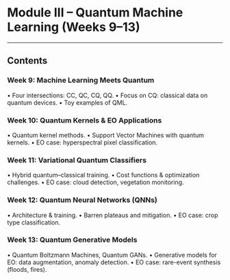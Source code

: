 <!-- .slide: data-background="#E6F7FF" -->

# Module III – Quantum Machine Learning (Weeks 9–13) <!-- .element: class="r-fit-text" -->

---

## Contents

### Week 9: Machine Learning Meets Quantum
• Four intersections: CC, QC, CQ, QQ.
• Focus on CQ: classical data on quantum devices.
• Toy examples of QML.

### Week 10: Quantum Kernels & EO Applications
• Quantum kernel methods.
• Support Vector Machines with quantum kernels.
• EO case: hyperspectral pixel classification.

### Week 11: Variational Quantum Classifiers
• Hybrid quantum–classical training.
• Cost functions & optimization challenges.
• EO case: cloud detection, vegetation monitoring.

### Week 12: Quantum Neural Networks (QNNs)
• Architecture & training.
• Barren plateaus and mitigation.
• EO case: crop type classification.

### Week 13: Quantum Generative Models
• Quantum Boltzmann Machines, Quantum GANs.
• Generative models for EO: data augmentation, anomaly detection.
• EO case: rare-event synthesis (floods, fires).
